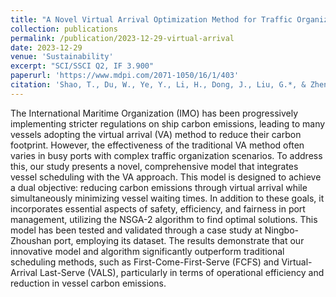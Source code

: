 ```yaml
---
title: "A Novel Virtual Arrival Optimization Method for Traffic Organization Scenarios"
collection: publications
permalink: /publication/2023-12-29-virtual-arrival
date: 2023-12-29
venue: 'Sustainability'
excerpt: "SCI/SSCI Q2, IF 3.900"
paperurl: 'https://www.mdpi.com/2071-1050/16/1/403'
citation: 'Shao, T., Du, W., Ye, Y., Li, H., Dong, J., Liu, G.*, & Zheng, P.* (2024). &quot;A Novel Virtual Arrival Optimization Method for Traffic Organization Scenarios.&quot; <i>Sustainability</i>, 16(1), 403.'
---
```

The International Maritime Organization (IMO) has been progressively implementing stricter regulations on ship carbon emissions, leading to many vessels adopting the virtual arrival (VA) method to reduce their carbon footprint. However, the effectiveness of the traditional VA method often varies in busy ports with complex traffic organization scenarios. To address this, our study presents a novel, comprehensive model that integrates vessel scheduling with the VA approach. This model is designed to achieve a dual objective: reducing carbon emissions through virtual arrival while simultaneously minimizing vessel waiting times. In addition to these goals, it incorporates essential aspects of safety, efficiency, and fairness in port management, utilizing the NSGA-2 algorithm to find optimal solutions. This model has been tested and validated through a case study at Ningbo-Zhoushan port, employing its dataset. The results demonstrate that our innovative model and algorithm significantly outperform traditional scheduling methods, such as First-Come-First-Serve (FCFS) and Virtual-Arrival Last-Serve (VALS), particularly in terms of operational efficiency and reduction in vessel carbon emissions.
